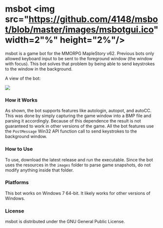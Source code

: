 # msbot <img src="https://github.com/4148/msbot/blob/master/images/msbotgui.ico" width=2"%" height="2%"/>
msbot is a game bot for the MMORPG MapleStory v62. Previous bots only allowed keyboard input to be sent to the foreground window (the window with focus). This bot solves that problem by being able to send keystrokes to the window in the background.

A view of the bot:

<img src="https://raw.github.com/4148/msbot/master/msbot.png"/>

### How it Works

As shown, the bot supports features like autologin, autopot, and autoCC. This was done by simply capturing the game window into a BMP file and parsing it accordingly. Because of this dependence the result is not guaranteed to work in other versions of the game. All the bot features use the `PostMessage` Win32 API function call to send keystrokes to the background window.


### How to Use

To use, download the latest release and run the executable. Since the bot uses the resources in the `images` folder to parse game snapshots, do not modify anything inside that folder.

### Platforms
This bot works on Windows 7 64-bit. It likely works for other versions of Windows. 

### License
msbot is distributed under the GNU General Public License.
